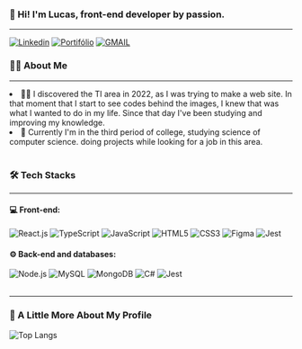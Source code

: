 ### 👋 Hi! I'm Lucas, front-end developer by passion.

<hr>

[![Linkedin](https://img.shields.io/badge/Lucas_Nathan_Tonin-0077B5?&logo=linkedin&logoColor=white)](www.linkedin.com/in/lucas-nathan-tonin-7a953120b)
[![Portifólio](https://img.shields.io/badge/Portfolio-000000?&logo=About.me&logoColor=white)](/)
[![GMAIL](https://img.shields.io/badge/lucas18tonin@gmail.com-D14836?&logo=gmail&logoColor=white)](https://criarmeulink.com.br/u/1720058378)

### 👨‍💻 About Me

<hr>
<li>🧑‍💻 I discovered the TI area in 2022, as I was trying to make a web site. In that moment that I start to see codes behind the images, I knew that was what I wanted to do in my life. Since that day I've been studying and improving my knowledge.</li>
<li>💼 Currently I'm in the third period of college, studying science of computer science. doing projects while looking for a job in this area.</li>

<br>

### 🛠️ Tech Stacks

<hr>

#### 💻 Front-end:

<div style='display: inline_block'>
<img alt='React.js' src='https://img.shields.io/badge/React-20232A?color=525252&logo=react&logoColor=61DAFB'>
<img alt='TypeScript' src='https://img.shields.io/badge/TypeScript-007ACC?color=525252&logo=typescript&logoColor=blue'>
<img alt='JavaScript' src='https://img.shields.io/badge/JavaScript-F7DF1E?color=525252&logo=javascript&logoColor=yellow'>
<img alt='HTML5' src='https://img.shields.io/badge/HTML5-E34F26?color=525252&logo=html5&logoColor=orange'>
<img alt='CSS3' src='https://img.shields.io/badge/CSS3-1572B6?color=525252&logo=css3&logoColor=blue'>
<img alt='Figma' src='https://img.shields.io/badge/Figma-F24E1E?color=525252&logo=figma&logoColor=orange'>
<img alt='Jest' src='https://img.shields.io/badge/Jest-323330?color=525252&logo=Jest&logoColor=red'>

#### ⚙️ Back-end and databases:

<img alt='Node.js' src='https://img.shields.io/badge/Node.js-43853D?color=525252&logo=node.js&logoColor=green'>
<img alt='MySQL' src='https://img.shields.io/badge/MySQL-00000F?color=525252&logo=mysql&logoColor=blue'>
<img alt='MongoDB' src='https://img.shields.io/badge/MongoDB-4EA94B?color=525252&logo=mongodb&logoColor=green'>
<img alt='C#' src='https://img.shields.io/badge/C%23-239120?color=525252&'>
<img alt='Jest' src='https://img.shields.io/badge/Jest-323330?color=525252&logo=Jest&logoColor=red'>

</div><br>

<hr>

### 🚀 A Little More About My Profile

![Top Langs](https://github-readme-stats.vercel.app/api/top-langs/?username=lukaznata&layout=compact&theme=tokyonight)
